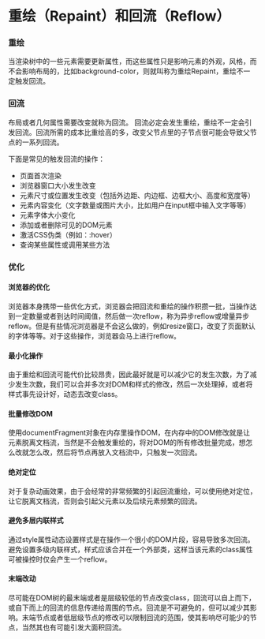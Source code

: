 重绘（Repaint）和回流（Reflow）
===
### 重绘

当渲染树中的一些元素需要更新属性，而这些属性只是影响元素的外观，风格，而不会影响布局的，比如background-color，则就叫称为重绘Repaint，重绘不一定触发回流。

### 回流
布局或者几何属性需要改变就称为回流。
回流必定会发生重绘，重绘不一定会引发回流。回流所需的成本比重绘高的多，改变父节点里的子节点很可能会导致父节点的一系列回流。

下面是常见的触发回流的操作：
* 页面首次渲染
* 浏览器窗口大小发生改变
* 元素尺寸或位置发生改变（包括外边距、内边框、边框大小、高度和宽度等）
* 元素内容变化（文字数量或图片大小，比如用户在input框中输入文字等等）
* 元素字体大小变化
* 添加或者删除可见的DOM元素
* 激活CSS伪类（例如：:hover）
* 查询某些属性或调用某些方法

### 优化

#### 浏览器的优化
浏览器本身携带一些优化方式，浏览器会把回流和重绘的操作积攒一批，当操作达到一定数量或者到达时间阈值，然后做一次reflow，称为异步reflow或增量异步reflow。但是有些情况浏览器是不会这么做的，例如resize窗口，改变了页面默认的字体等等。对于这些操作，浏览器会马上进行reflow。

#### 最小化操作
由于重绘和回流可能代价比较昂贵，因此最好就是可以减少它的发生次数，为了减少发生次数，我们可以合并多次对DOM和样式的修改，然后一次处理掉，或者将样式事先设计好，动态去改变class。

#### 批量修改DOM
使用documentFragment对象在内存里操作DOM，在内存中的DOM修改就是让元素脱离文档流，当然是不会触发重绘的，将对DOM的所有修改批量完成，想怎么改就怎么改，然后将节点再放入文档流中，只触发一次回流。

#### 绝对定位
对于复杂动画效果，由于会经常的非常频繁的引起回流重绘，可以使用绝对定位，让它脱离文档流，否则会引起父元素以及后续元素频繁的回流。

#### 避免多层内联样式
通过style属性动态设置样式是在操作一个很小的DOM片段，容易导致多次回流。避免设置多级内联样式，样式应该合并在一个外部类，这样当该元素的class属性可被操控时仅会产生一个reflow。

#### 末端改动
尽可能在DOM树的最末端或者是层级较低的节点改变class，回流可以自上而下，或自下而上的回流的信息传递给周围的节点。回流是不可避免的，但可以减少其影响。末端节点或者低层级节点的修改可以限制回流的范围，使其影响尽可能少的节点，当然其也有可能引发大面积回流。

